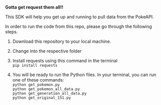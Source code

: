 **Gotta get request them all!!**

This SDK will help you get up and running to pull data from the PokeAPI. 

In order to run the code from this repo, please go through the following steps.

1. Download this repository to your local machine.

2. Change into the respective folder

3. Install requests using this command in the terminal\
`pip install requests`

4. You will be ready to run the Python files. In your terminal, you can run one of these commands:\
`python get_pokemon.py`\
`python get_pokemon_all_data.py`\
`python get_generation_all_data.py`\
`python get_original_151.py`